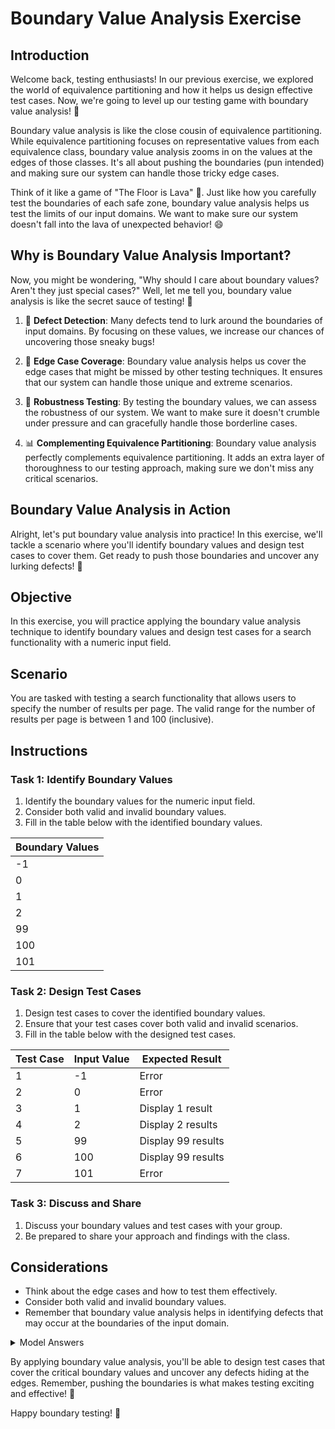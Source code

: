 # Boundary Value Analysis Exercise

## Introduction

Welcome back, testing enthusiasts! In our previous exercise, we explored the world of equivalence partitioning and how it helps us design effective test cases. Now, we're going to level up our testing game with boundary value analysis! 🚀

Boundary value analysis is like the close cousin of equivalence partitioning. While equivalence partitioning focuses on representative values from each equivalence class, boundary value analysis zooms in on the values at the edges of those classes. It's all about pushing the boundaries (pun intended) and making sure our system can handle those tricky edge cases.

Think of it like a game of "The Floor is Lava" 🌋. Just like how you carefully test the boundaries of each safe zone, boundary value analysis helps us test the limits of our input domains. We want to make sure our system doesn't fall into the lava of unexpected behavior! 😄

## Why is Boundary Value Analysis Important?

Now, you might be wondering, "Why should I care about boundary values? Aren't they just special cases?" Well, let me tell you, boundary value analysis is like the secret sauce of testing! 🍝

1. 🐛 **Defect Detection**: Many defects tend to lurk around the boundaries of input domains. By focusing on these values, we increase our chances of uncovering those sneaky bugs!

2. 🌈 **Edge Case Coverage**: Boundary value analysis helps us cover the edge cases that might be missed by other testing techniques. It ensures that our system can handle those unique and extreme scenarios.

3. 🎯 **Robustness Testing**: By testing the boundary values, we can assess the robustness of our system. We want to make sure it doesn't crumble under pressure and can gracefully handle those borderline cases.

4. 📊 **Complementing Equivalence Partitioning**: Boundary value analysis perfectly complements equivalence partitioning. It adds an extra layer of thoroughness to our testing approach, making sure we don't miss any critical scenarios.

## Boundary Value Analysis in Action

Alright, let's put boundary value analysis into practice! In this exercise, we'll tackle a scenario where you'll identify boundary values and design test cases to cover them. Get ready to push those boundaries and uncover any lurking defects! 💪

## Objective

In this exercise, you will practice applying the boundary value analysis technique to identify boundary values and design test cases for a search functionality with a numeric input field.

## Scenario

You are tasked with testing a search functionality that allows users to specify the number of results per page. The valid range for the number of results per page is between 1 and 100 (inclusive).

## Instructions

### Task 1: Identify Boundary Values

1. Identify the boundary values for the numeric input field.
2. Consider both valid and invalid boundary values.
3. Fill in the table below with the identified boundary values.

| Boundary Values |
| --------------- |
| -1              |
| 0               |
| 1               |
| 2               |
| 99              |
| 100             |
| 101             |

### Task 2: Design Test Cases

1. Design test cases to cover the identified boundary values.
2. Ensure that your test cases cover both valid and invalid scenarios.
3. Fill in the table below with the designed test cases.

| Test Case | Input Value | Expected Result    |
| --------- | ----------- | ------------------ |
| 1         | -1          | Error              |
| 2         | 0           | Error              |
| 3         | 1           | Display 1 result   |
| 4         | 2           | Display 2 results  |
| 5         | 99          | Display 99 results |
| 6         | 100         | Display 99 results |
| 7         | 101         | Error              |

### Task 3: Discuss and Share

1. Discuss your boundary values and test cases with your group.
2. Be prepared to share your approach and findings with the class.

## Considerations

- Think about the edge cases and how to test them effectively.
- Consider both valid and invalid boundary values.
- Remember that boundary value analysis helps in identifying defects that may occur at the boundaries of the input domain.

<details>
  <summary>Model Answers</summary>

### Task 1: Identify Boundary Values

| Boundary Values |
| --------------- |
| 0               |
| 1               |
| 2               |
| 99              |
| 100             |
| 101             |
| -1              |
| Non-numeric     |

### Task 2: Design Test Cases

| Test Case | Input Value | Expected Result                      |
| --------- | ----------- | ------------------------------------ |
| TC1       | 0           | Error message                        |
| TC2       | 1           | Valid, displays 1 result per page    |
| TC3       | 2           | Valid, displays 2 results per page   |
| TC4       | 99          | Valid, displays 99 results per page  |
| TC5       | 100         | Valid, displays 100 results per page |
| TC6       | 101         | Error message                        |
| TC7       | -1          | Error message                        |
| TC8       | "abc"       | Error message                        |

</details>

By applying boundary value analysis, you'll be able to design test cases that cover the critical boundary values and uncover any defects hiding at the edges. Remember, pushing the boundaries is what makes testing exciting and effective! 🌟

Happy boundary testing! 🎉
